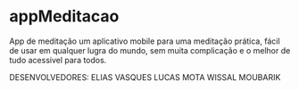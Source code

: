 # appMeditacao

App de meditação um aplicativo mobile para uma meditação prática, fácil de usar em qualquer lugra do mundo, sem muita complicação e o melhor de tudo acessivel para todos.

DESENVOLVEDORES:
ELIAS VASQUES
LUCAS MOTA
WISSAL MOUBARIK
